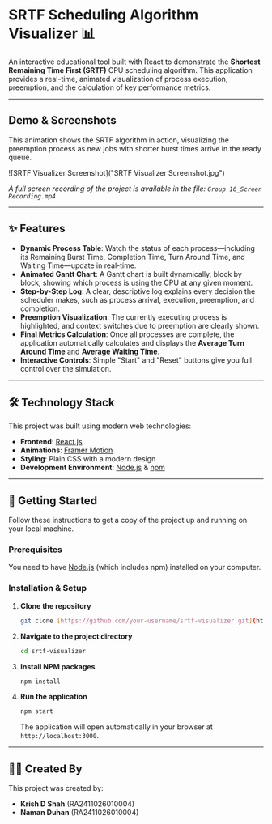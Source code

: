 # SRTF Scheduling Algorithm Visualizer 📊

An interactive educational tool built with React to demonstrate the **Shortest Remaining Time First (SRTF)** CPU scheduling algorithm. This application provides a real-time, animated visualization of process execution, preemption, and the calculation of key performance metrics.

***

## Demo & Screenshots

This animation shows the SRTF algorithm in action, visualizing the preemption process as new jobs with shorter burst times arrive in the ready queue.

![SRTF Visualizer Screenshot]("SRTF Visualizer Screenshot.jpg")

*A full screen recording of the project is available in the file: `Group 16_Screen Recording.mp4`*

***

## ✨ Features

-   **Dynamic Process Table**: Watch the status of each process—including its Remaining Burst Time, Completion Time, Turn Around Time, and Waiting Time—update in real-time.
-   **Animated Gantt Chart**: A Gantt chart is built dynamically, block by block, showing which process is using the CPU at any given moment.
-   **Step-by-Step Log**: A clear, descriptive log explains every decision the scheduler makes, such as process arrival, execution, preemption, and completion.
-   **Preemption Visualization**: The currently executing process is highlighted, and context switches due to preemption are clearly shown.
-   **Final Metrics Calculation**: Once all processes are complete, the application automatically calculates and displays the **Average Turn Around Time** and **Average Waiting Time**.
-   **Interactive Controls**: Simple "Start" and "Reset" buttons give you full control over the simulation.

***

## 🛠️ Technology Stack

This project was built using modern web technologies:

-   **Frontend**: [React.js](https://reactjs.org/)
-   **Animations**: [Framer Motion](https://www.framer.com/motion/)
-   **Styling**: Plain CSS with a modern design
-   **Development Environment**: [Node.js](https://nodejs.org/) & [npm](https://www.npmjs.com/)

***

## 🚀 Getting Started

Follow these instructions to get a copy of the project up and running on your local machine.

### Prerequisites

You need to have [Node.js](https://nodejs.org/en/download/) (which includes npm) installed on your computer.

### Installation & Setup

1.  **Clone the repository**
    ```sh
    git clone [https://github.com/your-username/srtf-visualizer.git](https://github.com/your-username/srtf-visualizer.git)
    ```

2.  **Navigate to the project directory**
    ```sh
    cd srtf-visualizer
    ```

3.  **Install NPM packages**
    ```sh
    npm install
    ```

4.  **Run the application**
    ```sh
    npm start
    ```
    The application will open automatically in your browser at `http://localhost:3000`.

***

## 🧑‍💻 Created By

This project was created by:

-   **Krish D Shah** (RA2411026010004)
-   **Naman Duhan** (RA2411026010004)